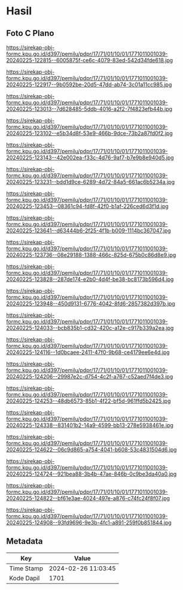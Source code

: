 # Hasil

## Foto C Plano

https://sirekap-obj-formc.kpu.go.id/d397/pemilu/pdpr/17/71/01/10/01/1771011001039-20240225-122815--6005875f-ce6c-4079-83ed-542d34fde618.jpg

https://sirekap-obj-formc.kpu.go.id/d397/pemilu/pdpr/17/71/01/10/01/1771011001039-20240225-122917--9b0592be-20d5-47dd-ab74-3c01a11cc985.jpg

https://sirekap-obj-formc.kpu.go.id/d397/pemilu/pdpr/17/71/01/10/01/1771011001039-20240225-123013--7d628485-5ddb-4016-a2f2-7f4823efb44b.jpg

https://sirekap-obj-formc.kpu.go.id/d397/pemilu/pdpr/17/71/01/10/01/1771011001039-20240225-123102--e5b34d8f-53e9-466b-9dce-73b2a87fd0f2.jpg

https://sirekap-obj-formc.kpu.go.id/d397/pemilu/pdpr/17/71/01/10/01/1771011001039-20240225-123143--42e002ea-f33c-4d76-9af7-b7e9b8e940d5.jpg

https://sirekap-obj-formc.kpu.go.id/d397/pemilu/pdpr/17/71/01/10/01/1771011001039-20240225-123231--bdd1d9ce-6289-4d72-84a5-661ac6b5234a.jpg

https://sirekap-obj-formc.kpu.go.id/d397/pemilu/pdpr/17/71/01/10/01/1771011001039-20240225-123453--08361c94-fd8f-42f0-b1af-226ced6d3f1d.jpg

https://sirekap-obj-formc.kpu.go.id/d397/pemilu/pdpr/17/71/01/10/01/1771011001039-20240225-123641--d63444b6-2f25-4f1b-b009-1114bc367047.jpg

https://sirekap-obj-formc.kpu.go.id/d397/pemilu/pdpr/17/71/01/10/01/1771011001039-20240225-123736--08e29188-1388-466c-825d-675b0c86d8e9.jpg

https://sirekap-obj-formc.kpu.go.id/d397/pemilu/pdpr/17/71/01/10/01/1771011001039-20240225-123828--287de174-e2b0-4d4f-be38-bc8173b596d4.jpg

https://sirekap-obj-formc.kpu.go.id/d397/pemilu/pdpr/17/71/01/10/01/1771011001039-20240225-123948--450d9131-6776-4042-8fd6-2857382d397b.jpg

https://sirekap-obj-formc.kpu.go.id/d397/pemilu/pdpr/17/71/01/10/01/1771011001039-20240225-124033--bcb835b1-cd32-420c-a12e-c917b339a2ea.jpg

https://sirekap-obj-formc.kpu.go.id/d397/pemilu/pdpr/17/71/01/10/01/1771011001039-20240225-124116--1d0bcaee-2411-47f0-9b68-ce4179ee6e4d.jpg

https://sirekap-obj-formc.kpu.go.id/d397/pemilu/pdpr/17/71/01/10/01/1771011001039-20240225-124206--29987e2c-d754-4c2f-a767-c52aed7f4de3.jpg

https://sirekap-obj-formc.kpu.go.id/d397/pemilu/pdpr/17/71/01/10/01/1771011001039-20240225-124253--48db6573-85b1-4f22-bf5d-961ffd5b2425.jpg

https://sirekap-obj-formc.kpu.go.id/d397/pemilu/pdpr/17/71/01/10/01/1771011001039-20240225-124338--831401b2-14a9-4599-bb13-278e5938461e.jpg

https://sirekap-obj-formc.kpu.go.id/d397/pemilu/pdpr/17/71/01/10/01/1771011001039-20240225-124622--06c9d865-a754-4041-b608-53c4831504d6.jpg

https://sirekap-obj-formc.kpu.go.id/d397/pemilu/pdpr/17/71/01/10/01/1771011001039-20240225-124724--921bea88-3b4b-47ae-846b-0c9be3da40a0.jpg

https://sirekap-obj-formc.kpu.go.id/d397/pemilu/pdpr/17/71/01/10/01/1771011001039-20240225-124822--bf61e3ae-4024-497e-a876-c74fc24f8f07.jpg

https://sirekap-obj-formc.kpu.go.id/d397/pemilu/pdpr/17/71/01/10/01/1771011001039-20240225-124908--93fd9696-9e3b-4fc1-a891-259f0b851844.jpg


## Metadata

| Key        | Value               |
| ---------- | ------------------- |
| Time Stamp | 2024-02-26 11:03:45 |
| Kode Dapil | 1701                |



